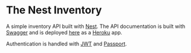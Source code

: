 # The Nest Inventory

A simple inventory API built with [Nest](https://nest.com). The API documentation is built with [Swagger](https://swagger.io) and is deployed [here](https://thenestinventory.herokuapp.com/) as a [Heroku](https://www.heroku.com/) app.

Authentication is handled with [JWT](https://jwt.io/) and [Passport](https://www.passportjs.org/).